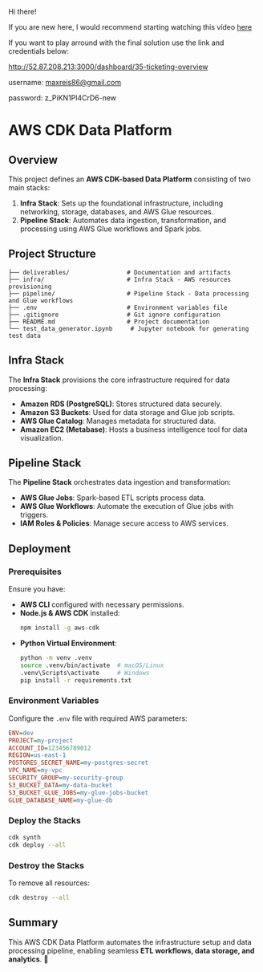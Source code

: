 Hi there!

If you are new here, I would recommend starting watching this vídeo [here](https://www.loom.com/share/09c4300660f348a1885915ae76772df7)

If you want to play arround with the final solution use the link and credentials below:

http://52.87.208.213:3000/dashboard/35-ticketing-overview

username: maxreis86@gmail.com

password: z_PiKN1Pl4CrD6-new

# AWS CDK Data Platform

## Overview
This project defines an **AWS CDK-based Data Platform** consisting of two main stacks:
1. **Infra Stack**: Sets up the foundational infrastructure, including networking, storage, databases, and AWS Glue resources.
2. **Pipeline Stack**: Automates data ingestion, transformation, and processing using AWS Glue workflows and Spark jobs.

## Project Structure
```
├── deliverables/                # Documentation and artifacts
├── infra/                       # Infra Stack - AWS resources provisioning
├── pipeline/                    # Pipeline Stack - Data processing and Glue workflows
├── .env                         # Environment variables file
├── .gitignore                   # Git ignore configuration
├── README.md                    # Project documentation
└── test_data_generator.ipynb     # Jupyter notebook for generating test data
```

## Infra Stack
The **Infra Stack** provisions the core infrastructure required for data processing:
- **Amazon RDS (PostgreSQL)**: Stores structured data securely.
- **Amazon S3 Buckets**: Used for data storage and Glue job scripts.
- **AWS Glue Catalog**: Manages metadata for structured data.
- **Amazon EC2 (Metabase)**: Hosts a business intelligence tool for data visualization.

## Pipeline Stack
The **Pipeline Stack** orchestrates data ingestion and transformation:
- **AWS Glue Jobs**: Spark-based ETL scripts process data.
- **AWS Glue Workflows**: Automate the execution of Glue jobs with triggers.
- **IAM Roles & Policies**: Manage secure access to AWS services.

## Deployment
### Prerequisites
Ensure you have:
- **AWS CLI** configured with necessary permissions.
- **Node.js & AWS CDK** installed:
  ```sh
  npm install -g aws-cdk
  ```
- **Python Virtual Environment**:
  ```sh
  python -m venv .venv
  source .venv/bin/activate  # macOS/Linux
  .venv\Scripts\activate     # Windows
  pip install -r requirements.txt
  ```

### Environment Variables
Configure the `.env` file with required AWS parameters:
```ini
ENV=dev
PROJECT=my-project
ACCOUNT_ID=123456789012
REGION=us-east-1
POSTGRES_SECRET_NAME=my-postgres-secret
VPC_NAME=my-vpc
SECURITY_GROUP=my-security-group
S3_BUCKET_DATA=my-data-bucket
S3_BUCKET_GLUE_JOBS=my-glue-jobs-bucket
GLUE_DATABASE_NAME=my-glue-db
```

### Deploy the Stacks
```sh
cdk synth
cdk deploy --all
```

### Destroy the Stacks
To remove all resources:
```sh
cdk destroy --all
```

## Summary
This AWS CDK Data Platform automates the infrastructure setup and data processing pipeline, enabling seamless **ETL workflows, data storage, and analytics**. 🚀

